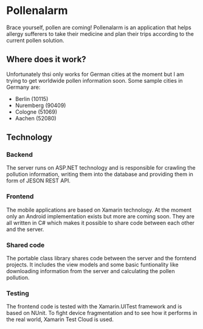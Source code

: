 # Pollenalarm
Brace yourself, pollen are coming! Pollenalarm is an application that helps allergy sufferers to take their medicine and plan their trips according to the current pollen solution.

## Where does it work?
Unfortunately thsi only works for German cities at the moment but I am trying to get worldwide pollen information soon. Some sample cities in Germany are:
- Berlin (10115)
- Nuremberg (90409)
- Cologne (51069)
- Aachen (52080)

## Technology
### Backend
The server runs on ASP.NET technology and is responsible for crawling the pollution information, writing them into the database and providing them in form of JESON REST API.

### Frontend
The mobile applications are based on Xamarin technology. At the moment only an Android implementation exists but more are coming soon. They are all written in C# which makes it possible to share code between each other and the server.

### Shared code
The portable class library shares code between the server and the forntend projects. It includes the view models and some basic funtionality like downloading information from the server and calculating the pollen pollution.

### Testing
The frontend code is tested with the Xamarin.UITest framework and is based on NUnit. To fight device fragmentation and to see how it performs in the real world, Xamarin Test Cloud is used.





